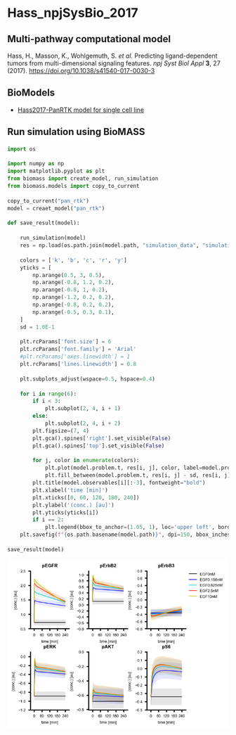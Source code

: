 # Hass_npjSysBio_2017

## Multi-pathway computational model

Hass, H., Masson, K., Wohlgemuth, S. *et al.* Predicting ligand-dependent tumors from multi-dimensional signaling features. *npj Syst Biol Appl* **3**, 27 (2017). https://doi.org/10.1038/s41540-017-0030-3

## BioModels

- [Hass2017-PanRTK model for single cell line](https://www.ebi.ac.uk/biomodels/MODEL1708210000)

## Run simulation using BioMASS

```python
import os

import numpy as np
import matplotlib.pyplot as plt
from biomass import create_model, run_simulation
from biomass.models import copy_to_current

copy_to_current("pan_rtk")
model = creaet_model("pan_rtk")

def save_result(model):

    run_simulation(model)
    res = np.load(os.path.join(model.path, "simulation_data", "simulations_original.npy"))

    colors = ['k', 'b', 'c', 'r', 'y']
    yticks = [
        np.arange(0.5, 3, 0.5),
        np.arange(-0.8, 1.2, 0.2),
        np.arange(-0.8, 1, 0.2),
        np.arange(-1.2, 0.2, 0.2),
        np.arange(-0.8, 0.2, 0.2),
        np.arange(-0.5, 0.3, 0.1),
    ]
    sd = 1.0E-1

    plt.rcParams['font.size'] = 6
    plt.rcParams['font.family'] = 'Arial'
    #plt.rcParams['axes.linewidth'] = 1
    plt.rcParams['lines.linewidth'] = 0.8

    plt.subplots_adjust(wspace=0.5, hspace=0.4)

    for i in range(6):
        if i < 3:
            plt.subplot(2, 4, i + 1)
        else:
            plt.subplot(2, 4, i + 2)
        plt.figsize=(7, 4)
        plt.gca().spines['right'].set_visible(False)
        plt.gca().spines['top'].set_visible(False)

        for j, color in enumerate(colors):
            plt.plot(model.problem.t, res[i, j], color, label=model.problem.conditions[j].replace("_", "."))
            plt.fill_between(model.problem.t, res[i, j] - sd, res[i, j] + sd, facecolor=color, lw=0, alpha=0.1)
        plt.title(model.observables[i][:-3], fontweight="bold")
        plt.xlabel('time [min]')
        plt.xticks([0, 60, 120, 180, 240])
        plt.ylabel('(conc.) [au]')
        plt.yticks(yticks[i])
        if i == 2:
            plt.legend(bbox_to_anchor=(1.05, 1), loc='upper left', borderaxespad=0, frameon=False)
    plt.savefig(f"{os.path.basename(model.path)}", dpi=150, bbox_inches="tight")

save_result(model)
```

<img align="left" src="./pan_rtk.png" width="800px">
